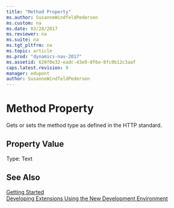 ```yaml
---
title: "Method Property"
ms.author: SusanneWindfeldPedersen
ms.custom: na
ms.date: 03/28/2017
ms.reviewer: na
ms.suite: na
ms.tgt_pltfrm: na
ms.topic: article
ms.prod: "dynamics-nav-2017"
ms.assetid: 620f0e32-eadc-43e9-8f6e-8fc0b12c3aaf
caps.latest.revision: 9
manager: edupont
author: SusanneWindfeldPedersen
---
```


# Method Property
Gets or sets the method type as defined in the HTTP standard.

## Property Value
Type: Text

## See Also
[Getting Started](newdev-get-started.md)  
[Developing Extensions Using the New Development Environment](newdev-dev-overview.md)